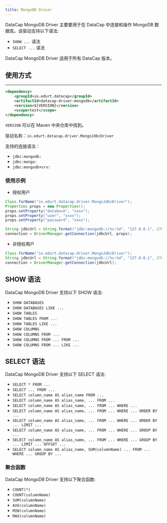 ```yaml
---
title: MongoDB Driver
---
```


DataCap MongoDB Driver 主要要用于在 DataCap 中连接和操作 MongoDB 数据库。该驱动支持以下语法:

- `SHOW ...` 语法
- `SELECT ...` 语法

DataCap MongoDB Driver 适用于所有 DataCap 版本。

## 使用方式

---

```xml
<dependency>
    <groupId>io.edurt.datacap</groupId>
    <artifactId>datacap-driver-mongodb</artifactId>
    <version>${VERSION}</version>
    <scope>test</scope>
</dependency>
```

`VERSION` 可以在 Maven 中央仓库中找到。

驱动名称：`io.edurt.datacap.driver.MongoJdbcDriver`

支持的连接语法：

- `jdbc:mongodb:`
- `jdbc:mongo:`
- `jdbc:mongodb+srv:`

### 使用示例

- 授权用户

```java
Class.forName("io.edurt.datacap.driver.MongoJdbcDriver");
Properties props = new Properties();
props.setProperty("database", "xxxx");
props.setProperty("user", "xxxx");
props.setProperty("password", "xxxx");

String jdbcUrl = String.format("jdbc:mongodb://%s:%d", "127.0.0.1", 27017);
connection = DriverManager.getConnection(jdbcUrl, props);
```

- 非授权用户

```java
Class.forName("io.edurt.datacap.driver.MongoJdbcDriver");
String jdbcUrl = String.format("jdbc:mongodb://%s:%d", "127.0.0.1", 27017);
connection = DriverManager.getConnection(jdbcUrl);
```

## SHOW 语法

DataCap MongoDB Driver 支持以下 SHOW 语法:

- `SHOW DATABASES`
- `SHOW DATABASES LIKE ...`
- `SHOW TABLES`
- `SHOW TABLES FROM ...`
- `SHOW TABLES LIKE ...`
- `SHOW COLUMNS`
- `SHOW COLUMNS FROM ...`
- `SHOW COLUMNS FROM ... FROM ...`
- `SHOW COLUMNS FROM ... LIKE ...`

## SELECT 语法

DataCap MongoDB Driver 支持以下 SELECT 语法:

- `SELECT * FROM ...`
- `SELECT ... FROM ...`
- `SELECT column_name AS alias_name FROM ...`
- `SELECT column_name AS alias_name, ... FROM ...`
- `SELECT column_name AS alias_name, ... FROM ... WHERE ...`
- `SELECT column_name AS alias_name, ... FROM ... WHERE ... ORDER BY ...`
- `SELECT column_name AS alias_name, ... FROM ... WHERE ... ORDER BY ... LIMIT ...`
- `SELECT column_name AS alias_name, ... FROM ... WHERE ... GROUP BY ...`
- `SELECT column_name AS alias_name, ... FROM ... WHERE ... GROUP BY ... LIMIT ... OFFSET ...`
- `SELECT column_name AS alias_name, SUM(columnName) ... FROM ... WHERE ... GROUP BY ...`

### 聚合函数

DataCap MongoDB Driver 支持以下聚合函数:

- `COUNT(*)`
- `COUNT(columnName)`
- `SUM(columnName)`
- `AVG(columnName)`
- `MIN(columnName)`
- `MAX(columnName)`
